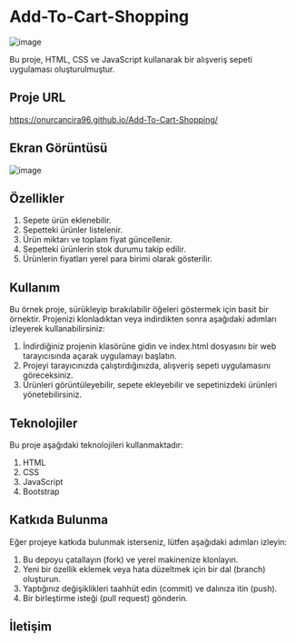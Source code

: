 # Add-To-Cart-Shopping

![image](https://github.com/onurcancira96/Add-To-Cart-Shopping/assets/114770570/397fc3fe-0d95-42ff-8f30-21fd24220a9c)

Bu proje, HTML, CSS ve JavaScript kullanarak bir alışveriş sepeti uygulaması oluşturulmuştur.

## Proje URL

https://onurcancira96.github.io/Add-To-Cart-Shopping/

## Ekran Görüntüsü

![image](https://github.com/onurcancira96/Add-To-Cart-Shopping/assets/114770570/483a4cf0-2b10-46de-bb68-4251f53cea98)

## Özellikler

1. Sepete ürün eklenebilir.
2. Sepetteki ürünler listelenir.
3. Ürün miktarı ve toplam fiyat güncellenir.
4. Sepetteki ürünlerin stok durumu takip edilir.
5. Ürünlerin fiyatları yerel para birimi olarak gösterilir.

## Kullanım
Bu örnek proje, sürükleyip bırakılabilir öğeleri göstermek için basit bir örnektir. Projenizi klonladıktan veya indirdikten sonra aşağıdaki adımları izleyerek kullanabilirsiniz:

1. İndirdiğiniz projenin klasörüne gidin ve index.html dosyasını bir web tarayıcısında açarak uygulamayı başlatın.
2. Projeyi tarayıcınızda çalıştırdığınızda, alışveriş sepeti uygulamasını göreceksiniz.
3. Ürünleri görüntüleyebilir, sepete ekleyebilir ve sepetinizdeki ürünleri yönetebilirsiniz.

## Teknolojiler
Bu proje aşağıdaki teknolojileri kullanmaktadır:

1. HTML
2. CSS
3. JavaScript
4. Bootstrap

## Katkıda Bulunma
Eğer projeye katkıda bulunmak isterseniz, lütfen aşağıdaki adımları izleyin:

1. Bu depoyu çatallayın (fork) ve yerel makinenize klonlayın.
2. Yeni bir özellik eklemek veya hata düzeltmek için bir dal (branch) oluşturun.
3. Yaptığınız değişiklikleri taahhüt edin (commit) ve dalınıza itin (push).
4. Bir birleştirme isteği (pull request) gönderin.

## İletişim
